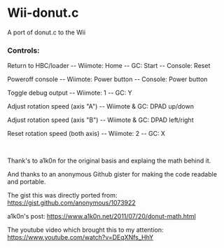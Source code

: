 # Wii-donut.c
A port of donut.c to the Wii

### Controls:

Return to HBC/loader -- Wiimote: Home -- GC: Start -- Console: Reset

Poweroff console -- Wiimote: Power button -- Console: Power button

Toggle debug output -- Wiimote: 1 -- GC: Y

Adjust rotation speed (axis "A") -- Wiimote & GC: DPAD up/down
 
Adjust rotation speed (axis "B") -- Wiimote & GC: DPAD left/right

Reset rotation speed (both axis) -- Wiimote: 2 -- GC: X

&nbsp;

Thank's to a1k0n for the original basis and explaing the math behind it.

And thanks to an anonymous Github gister for making the code readable and portable.

The gist this was directly ported from: https://gist.github.com/anonymous/1073922

a1k0n's post: https://www.a1k0n.net/2011/07/20/donut-math.html

The youtube video which brought this to my attention: https://www.youtube.com/watch?v=DEqXNfs_HhY

